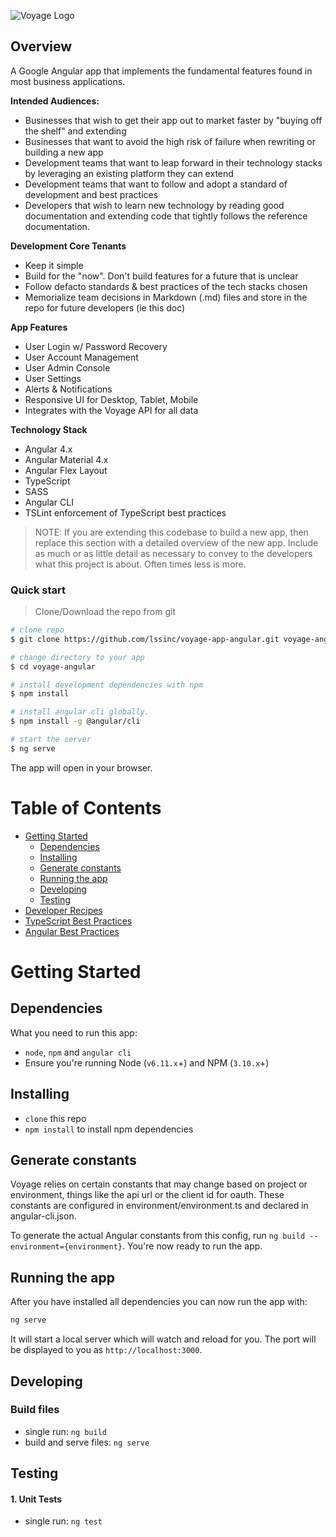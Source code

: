 ![Voyage Logo](https://github.com/lssinc/voyage-app-angular1/blob/master/readme_docs/voyage-logo-horiz-color.png)

## Overview
A Google Angular app that implements the fundamental features found in most business applications.

__Intended Audiences:__
* Businesses that wish to get their app out to market faster by "buying off the shelf" and extending
* Businesses that want to avoid the high risk of failure when rewriting or building a new app
* Development teams that want to leap forward in their technology stacks by leveraging an existing platform they can extend
* Development teams that want to follow and adopt a standard of development and best practices
* Developers that wish to learn new technology by reading good documentation and extending code that tightly follows the reference documentation. 

__Development Core Tenants__
* Keep it simple
* Build for the "now". Don't build features for a future that is unclear
* Follow defacto standards & best practices of the tech stacks chosen
* Memorialize team decisions in Markdown (.md) files and store in the repo for future developers (ie this doc)

__App Features__
* User Login w/ Password Recovery
* User Account Management
* User Admin Console
* User Settings
* Alerts & Notifications
* Responsive UI for Desktop, Tablet, Mobile
* Integrates with the Voyage API for all data

__Technology Stack__
* Angular 4.x
* Angular Material 4.x
* Angular Flex Layout
* TypeScript
* SASS 
* Angular CLI
* TSLint enforcement of TypeScript best practices


> NOTE: If you are extending this codebase to build a new app, then replace this section with a detailed overview of the new app. Include as much or as little detail as necessary to convey to the developers what this project is about. Often times less is more. 


### Quick start

> Clone/Download the repo from git

```bash
# clone repo
$ git clone https://github.com/lssinc/voyage-app-angular.git voyage-angular

# change directory to your app
$ cd voyage-angular

# install development dependencies with npm
$ npm install

# install angular cli globally.
$ npm install -g @angular/cli

# start the server
$ ng serve
```

The app will open in your browser.

# Table of Contents

* [Getting Started](#getting-started)
    * [Dependencies](#dependencies)
    * [Installing](#installing)
    * [Generate constants](#generate-constants)
    * [Running the app](#running-the-app)
    * [Developing](#developing)
    * [Testing](#testing)
* [Developer Recipes](./readme_docs/RECIPES.md)
* [TypeScript Best Practices](./readme_docs/JAVASCRIPT.md)
* [Angular Best Practices](./readme_docs/ANGULAR.md)

# Getting Started

## Dependencies

What you need to run this app:
* `node`, `npm` and `angular cli`
* Ensure you're running Node (`v6.11.x`+) and NPM (`3.10.x`+)

## Installing

* `clone` this repo
* `npm install` to install npm dependencies

## Generate constants

Voyage relies on certain constants that may change based on project or environment, things like the api url or the client id for oauth.  These constants are configured in environment/environment.ts and declared in angular-cli.json.

To generate the actual Angular constants from this config, run `ng build --environment={environment}`.  You're now ready to run the app.


## Running the app

After you have installed all dependencies you can now run the app with:
```bash
ng serve
```

It will start a local server which will watch and reload for you. The port will be displayed to you as `http://localhost:3000`.

## Developing

### Build files

* single run: `ng build`
* build and serve files: `ng serve`

## Testing

#### 1. Unit Tests

* single run: `ng test`
